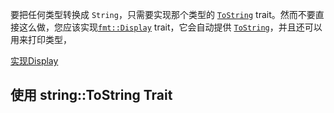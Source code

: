 要把任何类型转换成 `String`，只需要实现那个类型的 [`ToString`](https://rustwiki.org/zh-CN/std/string/trait.ToString.html) trait。然而不要直接这么做，您应该实现[`fmt::Display`](https://rustwiki.org/zh-CN/std/fmt/trait.Display.html) trait，它会自动提供 [`ToString`](https://rustwiki.org/zh-CN/std/string/trait.ToString.html)，并且还可以用来打印类型，

[实现Display](../输入输出/实现Display.md)

## 使用 string::ToString Trait

